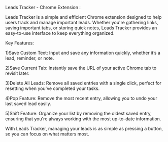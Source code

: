 Leads Tracker - Chrome Extension :


Leads Tracker is a simple and efficient Chrome extension designed to help users track and manage important leads. Whether you're gathering links, saving important tabs, or storing quick notes, Leads Tracker provides an easy-to-use interface to keep everything organized.

Key Features:

1)Save Custom Text: Input and save any information quickly, whether it’s a lead, reminder, or note.

2)Save Current Tab: Instantly save the URL of your active Chrome tab to revisit later.

3)Delete All Leads: Remove all saved entries with a single click, perfect for resetting when you've completed your tasks.

4)Pop Feature: Remove the most recent entry, allowing you to undo your last saved lead easily.

5)Shift Feature: Organize your list by removing the oldest saved entry, ensuring that you're always working with the most up-to-date information.

With Leads Tracker, managing your leads is as simple as pressing a button, so you can focus on what matters most.

